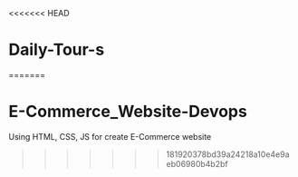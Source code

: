 <<<<<<< HEAD
# Daily-Tour-s
=======
# E-Commerce_Website-Devops
Using HTML, CSS, JS for create E-Commerce website
>>>>>>> 181920378bd39a24218a10e4e9aeb06980b4b2bf
